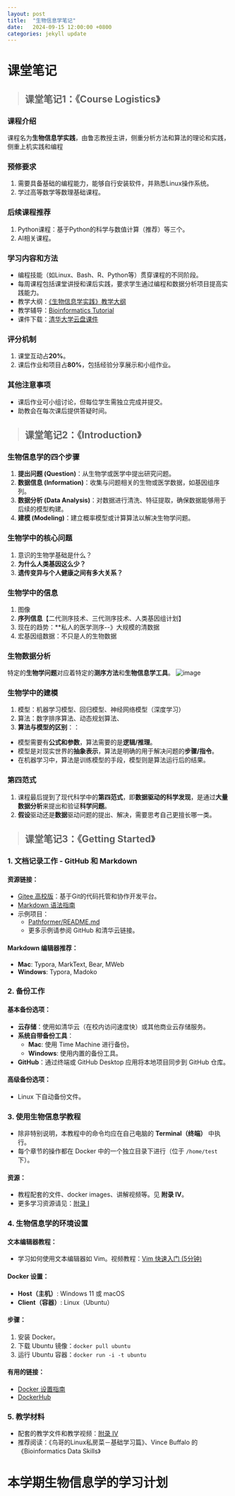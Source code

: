 ```yaml
---
layout: post
title:  "生物信息学笔记"
date:   2024-09-15 12:00:00 +0800
categories: jekyll update
---
```

# 课堂笔记

>## 课堂笔记1：《Course Logistics》

### 课程介绍

课程名为**生物信息学实践**，由鲁志教授主讲，侧重分析方法和算法的理论和实践，侧重上机实践和编程

### 预修要求

1. 需要具备基础的编程能力，能够自行安装软件，并熟悉Linux操作系统。
2. 学过高等数学等数理基础课程。

### 后续课程推荐

1. Python课程：基于Python的科学与数值计算（推荐）等三个。
2. AI相关课程。

### 学习内容和方法

- 编程技能（如Linux、Bash、R、Python等）贯穿课程的不同阶段。
- 每周课程包括课堂讲授和课后实践，要求学生通过编程和数据分析项目提高实践能力。
- 教学大纲：[《生物信息学实践》教学大纲](https://docs.qq.com/doc/DWXlXc29FclpaTmp2)
- 教学辅导：[Bioinformatics Tutorial](https://book.ncrnalab.org/teaching)
- 课件下载：[清华大学云盘课件](https://cloud.tsinghua.edu.cn/d/dcbb0944631a4291b34c/?p=%2FLectures&mode=list)

### 评分机制

1. 课堂互动占**20%**。
2. 课后作业和项目占**80%**，包括经验分享展示和小组作业。

### 其他注意事项

- 课后作业可小组讨论，但每位学生需独立完成并提交。
- 助教会在每次课后提供答疑时间。




> ## 课堂笔记2：《Introduction》

### 生物信息学的四个步骤
1. **提出问题 (Question)**：从生物学或医学中提出研究问题。
2. **数据信息 (Information)**：收集与问题相关的生物或医学数据，如基因组序列。
3. **数据分析 (Data Analysis)**：对数据进行清洗、特征提取，确保数据能够用于后续的模型构建。
4. **建模 (Modeling)**：建立概率模型或计算算法以解决生物学问题。

### 生物学中的核心问题
1. 意识的生物学基础是什么？
2. **为什么人类基因这么少？**
3. **遗传变异与个人健康之间有多大关系？**

### 生物学中的信息
1. 图像
2. **序列信息**【二代测序技术、三代测序技术、人类基因组计划】
3. 现在的趋势：**私人的医学测序--》大规模的清数据
4. 宏基因组数据：不只是人的生物数据

### 生物数据分析

特定的**生物学问题**对应着特定的**测序方法**和**生物信息学工具**。
![image](https://github.com/user-attachments/assets/b90feb86-0907-459c-acbe-cb5b21e6919a)

### 生物学中的建模
1. 模型：机器学习模型、回归模型、神经网络模型（深度学习）
2. 算法：数字排序算法、动态规划算法、
3. **算法与模型的区别**：：
- 模型需要有**公式和参数**，算法需要的是**逻辑/推理**。
- 模型是对现实世界的**抽象表示**，算法是明确的用于解决问题的**步骤/指令**。
- 在机器学习中，算法是训练模型的手段，模型则是算法运行后的结果。

### 第四范式
1. 课程最后提到了现代科学中的**第四范式**，即**数据驱动的科学发现**，是通过**大量数据分析**来提出和验证**科学问题**。
2. **假设**驱动还是**数据**驱动问题的提出、解决，需要思考自己更擅长哪一类。




> ## 课堂笔记3：《Getting Started》

### 1. 文档记录工作 - GitHub 和 Markdown

#### 资源链接：
- [Gitee 高校版](https://gitee.com/education)：基于Git的代码托管和协作开发平台。
- [Markdown 语法指南](https://github.com/adam-p/markdown-here/wiki/Markdown-Cheatsheet)
- 示例项目：
  - [Pathformer/README.md](https://github.com/lulab/Pathformer/blob/main/README.md)
  - 更多示例请参阅 GitHub 和清华云链接。
  
#### Markdown 编辑器推荐：
- **Mac**: Typora, MarkText, Bear, MWeb
- **Windows**: Typora, Madoko

### 2. 备份工作

#### 基本备份选项：
- **云存储**：使用如清华云（在校内访问速度快）或其他商业云存储服务。
- **系统自带备份工具**：
  - **Mac**: 使用 Time Machine 进行备份。
  - **Windows**: 使用内置的备份工具。
- **GitHub**：通过终端或 GitHub Desktop 应用将本地项目同步到 GitHub 仓库。

#### 高级备份选项：
- Linux 下自动备份文件。

### 3. 使用生物信息学教程
- 除非特别说明，本教程中的命令均应在自己电脑的 **Terminal（终端）** 中执行。
- 每个章节的操作都在 Docker 中的一个独立目录下进行（位于 `/home/test` 下）。

#### 资源：
- 教程配套的文件、docker images、讲解视频等。见 **附录 IV**。
- 更多学习资源请见：[附录 I](https://book.ncrnalab.org/teaching/appendix/appendix1.keep-learning)

### 4. 生物信息学的环境设置
#### 文本编辑器教程：
- 学习如何使用文本编辑器如 Vim。视频教程：[Vim 快速入门 (5分钟)](https://cloud.tsinghua.edu.cn/d/ad22768345664924b202/?p=%2FVideo%2FPart%200.%20Getting%20Started&mode=list)

#### Docker 设置：
- **Host（主机）**: Windows 11 或 macOS
- **Client（容器）**: Linux（Ubuntu）
  
#### 步骤：
1. 安装 Docker。
2. 下载 Ubuntu 镜像：`docker pull ubuntu`
3. 运行 Ubuntu 容器：`docker run -i -t ubuntu`

#### 有用的链接：
- [Docker 设置指南](https://book.ncrnalab.org/teaching/part-i.-basic-skills/1.setup/1.1.docker)
- [DockerHub](https://hub.docker.com/)

### 5. 教学材料
- 配套的教学文件和教学视频：[附录 IV](https://book.ncrnalab.org/teaching/appendix/appendix-iv.-teaching)
- 推荐阅读：《鸟哥的Linux私房菜－基础学习篇》、Vince Buffalo 的《Bioinformatics Data Skills》




# 本学期生物信息学的学习计划

